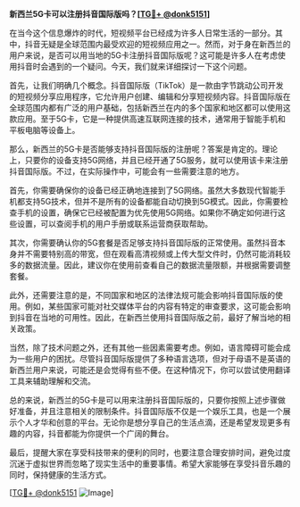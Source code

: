 **新西兰5G卡可以注册抖音国际版吗？[[TG💪+ @donk5151](https://t.me/s/donk5151)]**

在当今这个信息爆炸的时代，短视频平台已经成为许多人日常生活的一部分。其中，抖音无疑是全球范围内最受欢迎的短视频应用之一。然而，对于身在新西兰的用户来说，是否可以用当地的5G卡注册抖音国际版呢？这可能是许多人在考虑使用抖音时会遇到的一个疑问。今天，我们就来详细探讨一下这个问题。

首先，让我们明确几个概念。抖音国际版（TikTok）是一款由字节跳动公司开发的短视频分享应用程序，它允许用户创建、编辑和分享短视频内容。抖音国际版在全球范围内都有广泛的用户基础，包括新西兰在内的多个国家和地区都可以使用这款应用。至于5G卡，它是一种提供高速互联网连接的技术，通常用于智能手机和平板电脑等设备上。

那么，新西兰的5G卡是否能够支持抖音国际版的注册呢？答案是肯定的。理论上，只要你的设备支持5G网络，并且已经开通了5G服务，就可以使用该卡来注册抖音国际版。不过，在实际操作中，可能会有一些需要注意的地方。

首先，你需要确保你的设备已经正确地连接到了5G网络。虽然大多数现代智能手机都支持5G技术，但并不是所有的设备都能自动切换到5G模式。因此，你需要检查手机的设置，确保它已经被配置为优先使用5G网络。如果你不确定如何进行这些设置，可以查阅手机的用户手册或联系运营商获取帮助。

其次，你需要确认你的5G套餐是否足够支持抖音国际版的正常使用。虽然抖音本身并不需要特别高的带宽，但在观看高清视频或上传大型文件时，仍然可能消耗较多的数据流量。因此，建议你在使用前查看自己的数据流量限额，并根据需要调整套餐。

此外，还需要注意的是，不同国家和地区的法律法规可能会影响抖音国际版的使用。例如，某些国家可能对社交媒体平台的内容有特定的审查要求，这可能会影响到抖音在当地的可用性。因此，在新西兰使用抖音国际版之前，最好了解当地的相关政策。

当然，除了技术问题之外，还有其他一些因素需要考虑。例如，语言障碍可能会成为一些用户的困扰。尽管抖音国际版提供了多种语言选项，但对于母语不是英语的新西兰用户来说，可能还是会觉得有些不便。在这种情况下，你可以尝试使用翻译工具来辅助理解和交流。

总的来说，新西兰的5G卡是可以用来注册抖音国际版的，只要你按照上述步骤做好准备，并且注意相关的限制条件。抖音国际版不仅是一个娱乐工具，也是一个展示个人才华和创意的平台。无论你是想分享自己的生活点滴，还是希望发现更多有趣的内容，抖音都能为你提供一个广阔的舞台。

最后，提醒大家在享受科技带来的便利的同时，也要注意合理安排时间，避免过度沉迷于虚拟世界而忽略了现实生活中的重要事情。希望大家能够在享受抖音乐趣的同时，保持健康的生活方式。

[[TG💪+ @donk5151](https://t.me/s/donk5151) ![Image](https://i.postimg.cc/rwNCRYN7/Snipaste-2025-04-30-17-27-05.png)]